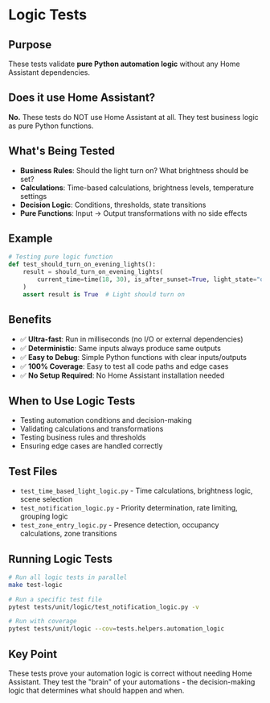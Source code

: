 # Logic Tests

## Purpose

These tests validate **pure Python automation logic** without any Home Assistant dependencies.

## Does it use Home Assistant?

**No.** These tests do NOT use Home Assistant at all. They test business logic as pure Python functions.

## What's Being Tested

- **Business Rules**: Should the light turn on? What brightness should be set?
- **Calculations**: Time-based calculations, brightness levels, temperature settings
- **Decision Logic**: Conditions, thresholds, state transitions
- **Pure Functions**: Input → Output transformations with no side effects

## Example

```python
# Testing pure logic function
def test_should_turn_on_evening_lights():
    result = should_turn_on_evening_lights(
        current_time=time(18, 30), is_after_sunset=True, light_state="off"
    )
    assert result is True  # Light should turn on
```

## Benefits

- ✅ **Ultra-fast**: Run in milliseconds (no I/O or external dependencies)
- ✅ **Deterministic**: Same inputs always produce same outputs
- ✅ **Easy to Debug**: Simple Python functions with clear inputs/outputs
- ✅ **100% Coverage**: Easy to test all code paths and edge cases
- ✅ **No Setup Required**: No Home Assistant installation needed

## When to Use Logic Tests

- Testing automation conditions and decision-making
- Validating calculations and transformations
- Testing business rules and thresholds
- Ensuring edge cases are handled correctly

## Test Files

- `test_time_based_light_logic.py` - Time calculations, brightness logic, scene selection
- `test_notification_logic.py` - Priority determination, rate limiting, grouping logic
- `test_zone_entry_logic.py` - Presence detection, occupancy calculations, zone transitions

## Running Logic Tests

```bash
# Run all logic tests in parallel
make test-logic

# Run a specific test file
pytest tests/unit/logic/test_notification_logic.py -v

# Run with coverage
pytest tests/unit/logic --cov=tests.helpers.automation_logic
```

## Key Point

These tests prove your automation logic is correct without needing Home Assistant. They test the "brain" of your automations - the decision-making logic that determines what should happen and when.
